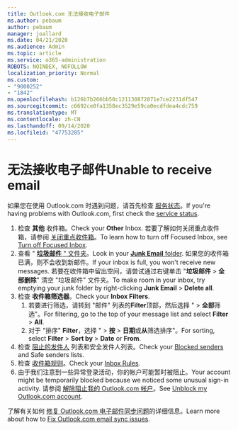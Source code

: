 ```yaml
---
title: Outlook.com 无法接收电子邮件
ms.author: pebaum
author: pebaum
manager: joallard
ms.date: 04/21/2020
ms.audience: Admin
ms.topic: article
ms.service: o365-administration
ROBOTS: NOINDEX, NOFOLLOW
localization_priority: Normal
ms.custom:
- "9000252"
- "1842"
ms.openlocfilehash: b126b7b266bb50c121130872071e7ce2231df547
ms.sourcegitcommit: c6692ce0fa1358ec3529e59ca0ecdfdea4cdc759
ms.translationtype: MT
ms.contentlocale: zh-CN
ms.lasthandoff: 09/14/2020
ms.locfileid: "47753285"
---
```

# <a name="unable-to-receive-email"></a><span data-ttu-id="7ac2a-102">无法接收电子邮件</span><span class="sxs-lookup"><span data-stu-id="7ac2a-102">Unable to receive email</span></span>

<span data-ttu-id="7ac2a-103">如果您在使用 Outlook.com 时遇到问题，请首先检查 [服务状态](https://go.microsoft.com/fwlink/p/?linkid=837482)。</span><span class="sxs-lookup"><span data-stu-id="7ac2a-103">If you're having problems with Outlook.com, first check the [service status](https://go.microsoft.com/fwlink/p/?linkid=837482).</span></span>

1. <span data-ttu-id="7ac2a-104">检查 **其他** 收件箱。</span><span class="sxs-lookup"><span data-stu-id="7ac2a-104">Check your **Other** Inbox.</span></span> <span data-ttu-id="7ac2a-105">若要了解如何关闭重点收件箱，请参阅 [关闭重点收件箱](https://support.office.com/article/f714d94d-9e63-4217-9ccb-6cb2986aa1b2)。</span><span class="sxs-lookup"><span data-stu-id="7ac2a-105">To learn how to turn off Focused Inbox, see [Turn off Focused Inbox](https://support.office.com/article/f714d94d-9e63-4217-9ccb-6cb2986aa1b2).</span></span> 
2. <span data-ttu-id="7ac2a-106">查看 " [**垃圾邮件** " 文件夹](https://outlook.live.com/mail/junkemail)。</span><span class="sxs-lookup"><span data-stu-id="7ac2a-106">Look in your [**Junk Email** folder](https://outlook.live.com/mail/junkemail).</span></span> <span data-ttu-id="7ac2a-107">如果您的收件箱已满，则不会收到新邮件。</span><span class="sxs-lookup"><span data-stu-id="7ac2a-107">If your inbox is full, you won't receive new messages.</span></span> <span data-ttu-id="7ac2a-108">若要在收件箱中留出空间，请尝试通过右键单击 "**垃圾邮件**  >  **全部删除**" 清空 "垃圾邮件" 文件夹。</span><span class="sxs-lookup"><span data-stu-id="7ac2a-108">To make room in your inbox, try emptying your junk folder by right-clicking **Junk Email** > **Delete all**.</span></span>
3. <span data-ttu-id="7ac2a-109">检查 **收件箱筛选器**。</span><span class="sxs-lookup"><span data-stu-id="7ac2a-109">Check your **Inbox Filters**.</span></span> 
    1. <span data-ttu-id="7ac2a-110">若要进行筛选，请转到 "邮件" 列表的**Filter**顶部，然后选择 "  >  **全部**筛选"。</span><span class="sxs-lookup"><span data-stu-id="7ac2a-110">For filtering, go to the top of your message list and select **Filter** > **All**.</span></span>
    2. <span data-ttu-id="7ac2a-111">对于 "排序" **Filter**，选择 "  >  **按**  >  **日期**或**从**筛选排序"。</span><span class="sxs-lookup"><span data-stu-id="7ac2a-111">For sorting, select **Filter** > **Sort by** > **Date** or **From**.</span></span>
4. <span data-ttu-id="7ac2a-112">检查 [阻止的发件人](https://outlook.live.com/mail/options/mail/junkEmail) 列表和安全发件人列表。</span><span class="sxs-lookup"><span data-stu-id="7ac2a-112">Check your [Blocked senders](https://outlook.live.com/mail/options/mail/junkEmail) and Safe senders lists.</span></span>
5. <span data-ttu-id="7ac2a-113">检查 [收件箱规则](https://outlook.live.com/mail/options/mail/rules)。</span><span class="sxs-lookup"><span data-stu-id="7ac2a-113">Check your [Inbox Rules](https://outlook.live.com/mail/options/mail/rules).</span></span>
6. <span data-ttu-id="7ac2a-114">由于我们注意到一些异常登录活动，你的帐户可能暂时被阻止。</span><span class="sxs-lookup"><span data-stu-id="7ac2a-114">Your account might be temporarily blocked because we noticed some unusual sign-in activity.</span></span> <span data-ttu-id="7ac2a-115">请参阅 [解除阻止我的 Outlook.com 帐户](https://support.office.com/article/f4ad2701-d166-4d8b-8a6a-9af2a1f8a4c4)。</span><span class="sxs-lookup"><span data-stu-id="7ac2a-115">See [Unblock my Outlook.com account](https://support.office.com/article/f4ad2701-d166-4d8b-8a6a-9af2a1f8a4c4).</span></span>

<span data-ttu-id="7ac2a-116">了解有关如何 [修复 Outlook.com 电子邮件同步问题](https://support.office.com/article/d39e3341-8d79-4bf1-b3c7-ded602233642)的详细信息。</span><span class="sxs-lookup"><span data-stu-id="7ac2a-116">Learn more about how to [Fix Outlook.com email sync issues](https://support.office.com/article/d39e3341-8d79-4bf1-b3c7-ded602233642).</span></span>